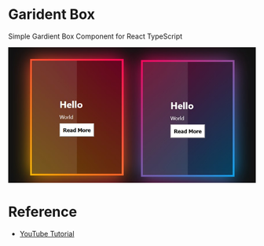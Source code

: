 # Garident Box
Simple Gardient Box Component for React TypeScript

![Design](/images/design.jpg)

# Reference
* [YouTube Tutorial](https://www.youtube.com/watch?v=1zFlSLD01Uw)
